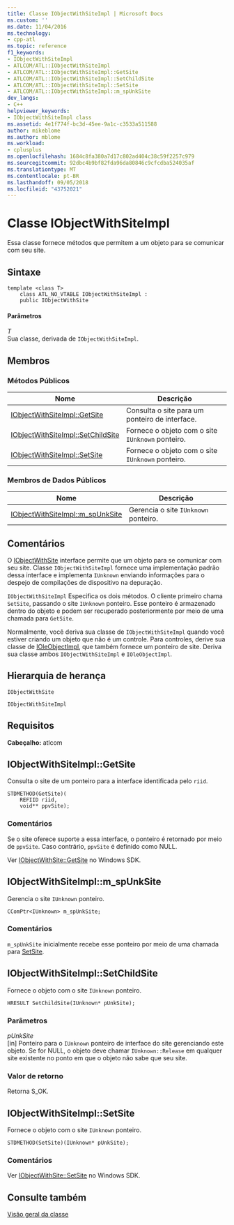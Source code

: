 ```yaml
---
title: Classe IObjectWithSiteImpl | Microsoft Docs
ms.custom: ''
ms.date: 11/04/2016
ms.technology:
- cpp-atl
ms.topic: reference
f1_keywords:
- IObjectWithSiteImpl
- ATLCOM/ATL::IObjectWithSiteImpl
- ATLCOM/ATL::IObjectWithSiteImpl::GetSite
- ATLCOM/ATL::IObjectWithSiteImpl::SetChildSite
- ATLCOM/ATL::IObjectWithSiteImpl::SetSite
- ATLCOM/ATL::IObjectWithSiteImpl::m_spUnkSite
dev_langs:
- C++
helpviewer_keywords:
- IObjectWithSiteImpl class
ms.assetid: 4e1f774f-bc3d-45ee-9a1c-c3533a511588
author: mikeblome
ms.author: mblome
ms.workload:
- cplusplus
ms.openlocfilehash: 1684c8fa380a7d17c802ad404c38c59f2257c979
ms.sourcegitcommit: 92dbc4b9bf82fda96da80846c9cfcdba524035af
ms.translationtype: MT
ms.contentlocale: pt-BR
ms.lasthandoff: 09/05/2018
ms.locfileid: "43752021"
---
```

# <a name="iobjectwithsiteimpl-class"></a>Classe IObjectWithSiteImpl

Essa classe fornece métodos que permitem a um objeto para se comunicar com seu site.

## <a name="syntax"></a>Sintaxe

```
template <class T>
    class ATL_NO_VTABLE IObjectWithSiteImpl :
    public IObjectWithSite
```

#### <a name="parameters"></a>Parâmetros

*T*  
Sua classe, derivada de `IObjectWithSiteImpl`.

## <a name="members"></a>Membros

### <a name="public-methods"></a>Métodos Públicos

|Nome|Descrição|
|----------|-----------------|
|[IObjectWithSiteImpl::GetSite](#getsite)|Consulta o site para um ponteiro de interface.|
|[IObjectWithSiteImpl::SetChildSite](#setchildsite)|Fornece o objeto com o site `IUnknown` ponteiro.|
|[IObjectWithSiteImpl::SetSite](#setsite)|Fornece o objeto com o site `IUnknown` ponteiro.|

### <a name="public-data-members"></a>Membros de Dados Públicos

|Nome|Descrição|
|----------|-----------------|
|[IObjectWithSiteImpl::m_spUnkSite](#m_spunksite)|Gerencia o site `IUnknown` ponteiro.|

## <a name="remarks"></a>Comentários

O [IObjectWithSite](/windows/desktop/api/ocidl/nn-ocidl-iobjectwithsite) interface permite que um objeto para se comunicar com seu site. Classe `IObjectWithSiteImpl` fornece uma implementação padrão dessa interface e implementa `IUnknown` enviando informações para o despejo de compilações de dispositivo na depuração.

`IObjectWithSiteImpl` Especifica os dois métodos. O cliente primeiro chama `SetSite`, passando o site `IUnknown` ponteiro. Esse ponteiro é armazenado dentro do objeto e podem ser recuperado posteriormente por meio de uma chamada para `GetSite`.

Normalmente, você deriva sua classe de `IObjectWithSiteImpl` quando você estiver criando um objeto que não é um controle. Para controles, derive sua classe de [IOleObjectImpl](../../atl/reference/ioleobjectimpl-class.md), que também fornece um ponteiro de site. Deriva sua classe ambos `IObjectWithSiteImpl` e `IOleObjectImpl`.

## <a name="inheritance-hierarchy"></a>Hierarquia de herança

`IObjectWithSite`

`IObjectWithSiteImpl`

## <a name="requirements"></a>Requisitos

**Cabeçalho:** atlcom

##  <a name="getsite"></a>  IObjectWithSiteImpl::GetSite

Consulta o site de um ponteiro para a interface identificada pelo `riid`.

```
STDMETHOD(GetSite)(
    REFIID riid,
    void** ppvSite);
```

### <a name="remarks"></a>Comentários

Se o site oferece suporte a essa interface, o ponteiro é retornado por meio de `ppvSite`. Caso contrário, `ppvSite` é definido como NULL.

Ver [IObjectWithSite::GetSite](/windows/desktop/api/ocidl/nf-ocidl-iobjectwithsite-getsite) no Windows SDK.

##  <a name="m_spunksite"></a>  IObjectWithSiteImpl::m_spUnkSite

Gerencia o site `IUnknown` ponteiro.

```
CComPtr<IUnknown> m_spUnkSite;
```

### <a name="remarks"></a>Comentários

`m_spUnkSite` inicialmente recebe esse ponteiro por meio de uma chamada para [SetSite](#setsite).

##  <a name="setchildsite"></a>  IObjectWithSiteImpl::SetChildSite

Fornece o objeto com o site `IUnknown` ponteiro.

```
HRESULT SetChildSite(IUnknown* pUnkSite);
```

### <a name="parameters"></a>Parâmetros

*pUnkSite*  
[in] Ponteiro para o `IUnknown` ponteiro de interface do site gerenciando este objeto. Se for NULL, o objeto deve chamar `IUnknown::Release` em qualquer site existente no ponto em que o objeto não sabe que seu site.

### <a name="return-value"></a>Valor de retorno

Retorna S_OK.

##  <a name="setsite"></a>  IObjectWithSiteImpl::SetSite

Fornece o objeto com o site `IUnknown` ponteiro.

```
STDMETHOD(SetSite)(IUnknown* pUnkSite);
```

### <a name="remarks"></a>Comentários

Ver [IObjectWithSite::SetSite](/windows/desktop/api/ocidl/nf-ocidl-iobjectwithsite-setsite) no Windows SDK.

## <a name="see-also"></a>Consulte também

[Visão geral da classe](../../atl/atl-class-overview.md)
